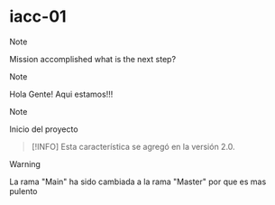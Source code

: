 ﻿# iacc-01
>[!Note]
Mission accomplished
what is the next step?

>[!Note]
Hola Gente! Aqui estamos!!!

>[!Note]
Inicio del proyecto

> [!INFO]
> Esta característica se agregó en la versión 2.0.

>[!WARNING]
La rama "Main" ha sido cambiada a la rama "Master" por que es mas pulento
